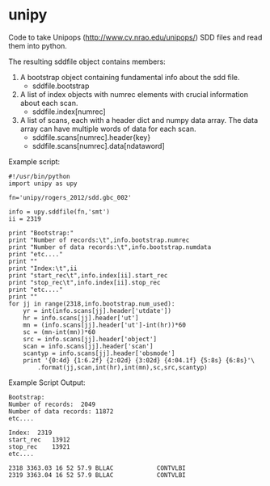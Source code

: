unipy
=======

Code to take Unipops (http://www.cv.nrao.edu/unipops/) SDD files and 
read them into python.

The resulting sddfile object contains members:

1. A bootstrap object containing fundamental info about the sdd file.
	* sddfile.bootstrap
2. A list of index objects with numrec elements with crucial information about
each scan.
	* sddfile.index[numrec]
3. A list of scans, each with a header dict and numpy data array. The data
array can have multiple words of data for each scan. 
	* sddfile.scans[numrec].header{key} 
	* sddfile.scans[numrec].data[ndataword]

Example script:

    #!/usr/bin/python
    import unipy as upy

    fn='unipy/rogers_2012/sdd.gbc_002'

    info = upy.sddfile(fn,'smt')
    ii = 2319

	print "Bootstrap:"
	print "Number of records:\t",info.bootstrap.numrec
	print "Number of data records:\t",info.bootstrap.numdata
	print "etc...."
	print ""
	print "Index:\t",ii
	print "start_rec\t",info.index[ii].start_rec
	print "stop_rec\t",info.index[ii].stop_rec
	print "etc...."
	print ""
	for jj in range(2318,info.bootstrap.num_used):
    	yr = int(info.scans[jj].header['utdate'])
    	hr = info.scans[jj].header['ut']
    	mn = (info.scans[jj].header['ut']-int(hr))*60
    	sc = (mn-int(mn))*60
    	src = info.scans[jj].header['object']
    	scan = info.scans[jj].header['scan']
    	scantyp = info.scans[jj].header['obsmode']
    	print '{0:4d} {1:6.2f} {2:02d} {3:02d} {4:04.1f} {5:8s} {6:8s}'\
			.format(jj,scan,int(hr),int(mn),sc,src,scantyp)
	
Example Script Output:

	Bootstrap:
	Number of records:	2049
	Number of data records:	11872
	etc....
	
	Index:	2319
	start_rec	13912
	stop_rec	13921
	etc....
	
	2318 3363.03 16 52 57.9 BLLAC            CONTVLBI
	2319 3363.04 16 52 57.9 BLLAC            CONTVLBI
